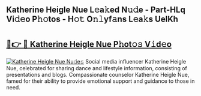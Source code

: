 ## Katherine Heigle Nue L𝚎a𝚔ed N𝚞𝚍e - Part-HLq Vi𝚍𝚎o P𝚑𝚘tos - H𝚘𝚝 O𝚗𝚕yf𝚊ns L𝚎a𝚔s UelKh

# <h2><a href="http://kff0htx.oniu.top/?m=Katherine+Heigle+Nue">🔗👉 🔴 Katherine Heigle Nue P𝚑ot𝚘𝚜 V𝚒d𝚎o</a></h2>

[![Katherine Heigle Nue Nu𝚍e𝚜](https://i.imgur.com/0qMVB7G.gif)](http://kff0htx.oniu.top/?m=Katherine+Heigle+Nue)
Social media influencer Katherine Heigle Nue, celebrated for sharing dance and lifestyle information, consisting of presentations and blogs. Compassionate counselor Katherine Heigle Nue, famed for their ability to provide emotional support and guidance to those in need.  
